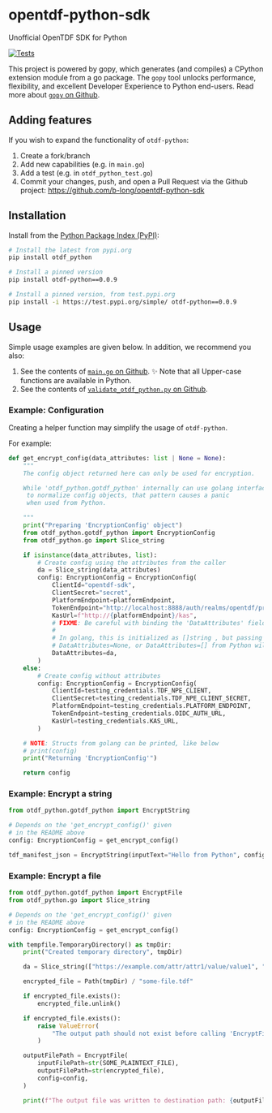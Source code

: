 # opentdf-python-sdk

Unofficial OpenTDF SDK for Python

[![Tests](https://github.com/b-long/opentdf-python-sdk/workflows/PyPIBuild/badge.svg)](https://github.com/b-long/opentdf-python-sdk/actions?query=workflow%3APyPIBuild)

This project is powered by gopy, which generates (and compiles) a CPython extension module from a go package.  The `gopy`
tool unlocks performance, flexibility, and excellent Developer Experience to Python end-users.  Read more about
[`gopy` on Github](https://github.com/go-python/gopy).

## Adding features

If you wish to expand the functionality of `otdf-python`:

1. Create a fork/branch
1. Add new capabilities (e.g. in `main.go`)
1. Add a test (e.g. in `otdf_python_test.go`)
1. Commit your changes, push, and open a Pull Request via
the Github project: https://github.com/b-long/opentdf-python-sdk

## Installation

Install from the [Python Package Index (PyPI)](https://pypi.org):

```bash
# Install the latest from pypi.org
pip install otdf_python

# Install a pinned version
pip install otdf-python==0.0.9

# Install a pinned version, from test.pypi.org
pip install -i https://test.pypi.org/simple/ otdf-python==0.0.9
```

## Usage

Simple usage examples are given below.  In addition, we recommend you also:

1. See the contents of [`main.go` on Github](https://github.com/b-long/opentdf-python-sdk/blob/main/main.go).  ✨ Note that all Upper-case functions are available in Python.
1. See the contents of [`validate_otdf_python.py` on Github](https://github.com/b-long/opentdf-python-sdk/blob/main/validate_otdf_python.py).

### Example: Configuration

Creating a helper function may simplify the usage of `otdf-python`.

For example:

```python
def get_encrypt_config(data_attributes: list | None = None):
    """
    The config object returned here can only be used for encryption.

    While 'otdf_python.gotdf_python' internally can use golang interfaces,
     to normalize config objects, that pattern causes a panic
     when used from Python.

    """
    print("Preparing 'EncryptionConfig' object")
    from otdf_python.gotdf_python import EncryptionConfig
    from otdf_python.go import Slice_string

    if isinstance(data_attributes, list):
        # Create config using the attributes from the caller
        da = Slice_string(data_attributes)
        config: EncryptionConfig = EncryptionConfig(
            ClientId="opentdf-sdk",
            ClientSecret="secret",
            PlatformEndpoint=platformEndpoint,
            TokenEndpoint="http://localhost:8888/auth/realms/opentdf/protocol/openid-connect/token",
            KasUrl=f"http://{platformEndpoint}/kas",
            # FIXME: Be careful with binding the 'DataAttributes' field on this struct.
            #
            # In golang, this is initialized as []string , but passing
            # DataAttributes=None, or DataAttributes=[] from Python will fail.
            DataAttributes=da,
        )
    else:
        # Create config without attributes
        config: EncryptionConfig = EncryptionConfig(
            ClientId=testing_credentials.TDF_NPE_CLIENT,
            ClientSecret=testing_credentials.TDF_NPE_CLIENT_SECRET,
            PlatformEndpoint=testing_credentials.PLATFORM_ENDPOINT,
            TokenEndpoint=testing_credentials.OIDC_AUTH_URL,
            KasUrl=testing_credentials.KAS_URL,
        )

    # NOTE: Structs from golang can be printed, like below
    # print(config)
    print("Returning 'EncryptionConfig'")

    return config
```


### Example: Encrypt a string

```python
from otdf_python.gotdf_python import EncryptString

# Depends on the 'get_encrypt_config()' given
# in the README above
config: EncryptionConfig = get_encrypt_config()

tdf_manifest_json = EncryptString(inputText="Hello from Python", config=config)
```

### Example: Encrypt a file

```python
from otdf_python.gotdf_python import EncryptFile
from otdf_python.go import Slice_string

# Depends on the 'get_encrypt_config()' given
# in the README above
config: EncryptionConfig = get_encrypt_config()

with tempfile.TemporaryDirectory() as tmpDir:
    print("Created temporary directory", tmpDir)

    da = Slice_string(["https://example.com/attr/attr1/value/value1", "https://example.com/attr/attr1/value/value2"])

    encrypted_file = Path(tmpDir) / "some-file.tdf"

    if encrypted_file.exists():
        encrypted_file.unlink()

    if encrypted_file.exists():
        raise ValueError(
            "The output path should not exist before calling 'EncryptFile()'."
        )

    outputFilePath = EncryptFile(
        inputFilePath=str(SOME_PLAINTEXT_FILE),
        outputFilePath=str(encrypted_file),
        config=config,
    )

    print(f"The output file was written to destination path: {outputFilePath}")

```
